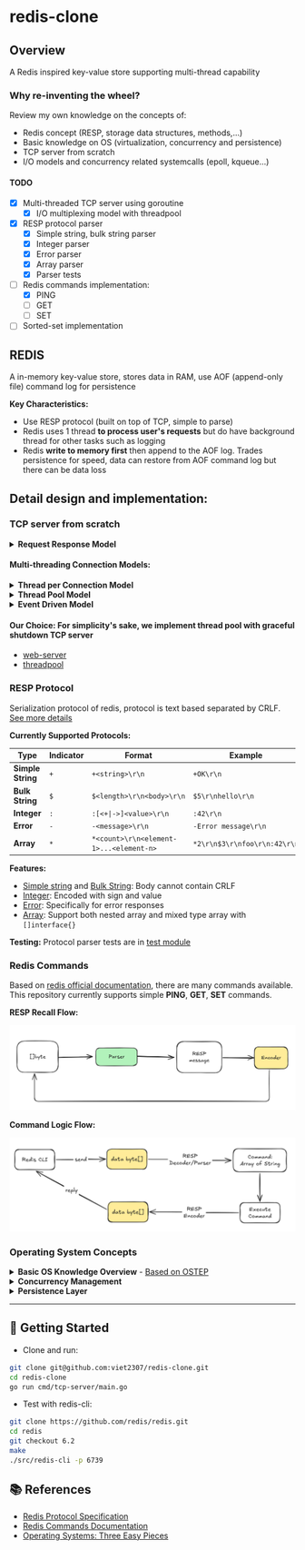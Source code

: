 # redis-clone

## Overview
A Redis inspired key-value store supporting multi-thread capability

### Why re-inventing the wheel?
Review my own knowledge on the concepts of:
- Redis concept (RESP, storage data structures, methods,...)
- Basic knowledge on OS (virtualization, concurrency and persistence)
- TCP server from scratch
- I/O models and concurrency related systemcalls (epoll, kqueue...)

#### TODO
- [x] Multi-threaded TCP server using goroutine
    - [x] I/O multiplexing model with threadpool
- [x] RESP protocol parser
    - [x] Simple string, bulk string parser
    - [x] Integer parser
    - [x] Error parser
    - [x] Array parser
    - [x] Parser tests
- [ ] Redis commands implementation:
    - [x] PING
    - [ ] GET
    - [ ] SET
- [ ] Sorted-set implementation

## REDIS
A in-memory key-value store, stores data in RAM, use AOF (append-only file) command log for persistence

**Key Characteristics:**
- Use RESP protocol (built on top of TCP, simple to parse)
- Redis uses 1 thread **to process user's requests** but do have background thread for other tasks such as logging
- Redis **write to memory first** then append to the AOF log. Trades persistence for speed, data can restore from AOF command log but there can be data loss

## Detail design and implementation:

### TCP server from scratch

<details>
<summary><strong>Request Response Model</strong></summary>

<br>

<p align="left">
<img src="assets/client_server.png" alt="Client Server Model" width="450" style="border-radius: 8px; box-shadow: 0 4px 8px rgba(0,0,0,0.1);">
</p>
The basic client-server architecture where clients send requests and the server processes them synchronously.

<br>

</details>

#### Multi-threading Connection Models:

<details>
<summary><strong>Thread per Connection Model</strong></summary>

<br>

<p align="left">
<img src="assets/thread-per-connection.png" alt="Thread per connection model" width="450" style="border-radius: 8px; box-shadow: 0 4px 8px rgba(0,0,0,0.1);">
</p>

| ✅ **Pros** | ❌ **Cons** |
|-------------|-------------|
| Simple to implement | High memory and CPU overhead |
| Leverages multi-core processor | Risk of race condition |
| Handle blocking I/O | Thread creation overhead |

<br>

</details>

<details>
<summary><strong>Thread Pool Model</strong></summary>

<br>

<p align="left">
<img src="assets/thread-pool.png" alt="Thread pool model" width="450" style="border-radius: 8px; box-shadow: 0 4px 8px rgba(0,0,0,0.1);">
</p>

| ✅ **Pros** | ❌ **Cons** |
|-------------|-------------|
| Avoid hardware overload | Hard to configure pool size |
| Better resource management | High overhead for short tasks |
| Reuse threads efficiently | More complex implementation |

<br>

</details>

<details>
<summary><strong>Event Driven Model</strong></summary>

<br>

<p align="left">
<img src="assets/event-driven.png" alt="Event driven model" width="450" style="border-radius: 8px; box-shadow: 0 4px 8px rgba(0,0,0,0.1);">
</p>

| ✅ **Pros** | ❌ **Cons** |
|-------------|-------------|
| Scalable for I/O bound apps | Complex implementation |
| Efficient resource usage | CPU-bound operations block everything |
| Reduced race conditions | Callback complexity |

<br>

</details>

#### **Our Choice:** For simplicity's sake, we implement **thread pool with graceful shutdown** TCP server
- [web-server](internal/server/server.go)
- [threadpool](threadpool/pool.go)

### RESP Protocol

Serialization protocol of redis, protocol is text based separated by CRLF. [See more details](https://redis.io/docs/latest/develop/reference/protocol-spec/)

**Currently Supported Protocols:**

| Type | Indicator | Format | Example |
|------|-----------|--------|---------|
| **Simple String** | `+` | `+<string>\r\n` | `+OK\r\n` |
| **Bulk String** | `$` | `$<length>\r\n<body>\r\n` | `$5\r\nhello\r\n` |
| **Integer** | `:` | `:[<+\|->]<value>\r\n` | `:42\r\n` |
| **Error** | `-` | `-<message>\r\n` | `-Error message\r\n` |
| **Array** | `*` | `*<count>\r\n<element-1>...<element-n>` | `*2\r\n$3\r\nfoo\r\n:42\r\n` |

**Features:**
- [Simple string](https://redis.io/docs/latest/develop/reference/protocol-spec/#simple-strings) and [Bulk String](https://redis.io/docs/latest/develop/reference/protocol-spec/#bulk-strings): Body cannot contain CRLF
- [Integer](https://redis.io/docs/latest/develop/reference/protocol-spec/#integers): Encoded with sign and value
- [Error](https://redis.io/docs/latest/develop/reference/protocol-spec/#simple-errors): Specifically for error responses
- [Array](https://redis.io/docs/latest/develop/reference/protocol-spec/#arrays): Support both nested array and mixed type array with `[]interface{}`

**Testing:** Protocol parser tests are in [test module](./internal/protocol/test)

### Redis Commands

Based on [redis official documentation](https://redis.io/docs/latest/commands/), there are many commands available. This repository currently supports simple **PING**, **GET**, **SET** commands.

**RESP Recall Flow:**

<div align="center">
<img src="assets/RESP-recall.png" alt="RESP recall flow" width="700">
</div>

**Command Logic Flow:**

<div align="center">
<img src="assets/command-flow.png" alt="Command processing flow" width="700">
</div>

### Operating System Concepts

<details>
<summary><strong>Basic OS Knowledge Overview</strong> - <a href="https://pages.cs.wisc.edu/~remzi/OSTEP/">Based on OSTEP</a></summary>

**Operating System Nature:**
- **Is a process itself**, sleeps in the background and constantly wakes up via interrupt to do tasks

**Virtualization of Resources:**
- Helps multiple programs **share** physical resources like RAM, CPU,...

**Process Abstraction:**
- Each process is an abstraction of a program
- Each process is a set of memory addresses wrapped into a sandbox for isolation

**Memory Abstraction (Address Space):**
- **Virtual view** of the memory address, isolated for each process
- Mapped to physical address by OS itself
- Byte level mapping via page/framing

**I/O Resource Management:**
- A data structure that manages **virtual view** of resources like files, sockets, pipes, I/O streams...
- A process can create another process (**threading**) by invoking system call

</details>

<details>
<summary><strong>Concurrency Management</strong></summary>

**Context Switching:**
- Provides concurrency via **context switching** (tells CPU thread what to run next)
- Two main models: **proportional share** and **Multi-level Feedback Queue** (MLFQ)

**Linux Implementation:**
- Uses **proportional share model** - processes each have a proportion of execution time
- Implemented using **red-black tree**:
  - Each *node* is a task/process
  - Left most node is chosen to run (smallest `vruntime`)
  - `vruntime` changes based on delta time on context switch and `nice` values

**Synchronization:**
- Provides **semaphore** for synchronization
- Semaphore is a kernel resource with atomic operations

</details>

<details>
<summary><strong>Persistence Layer</strong></summary>

**Address Mapping:**
- Handles mapping between *virtual address/view* of processes to *physical address* of resources on disk, RAM,...

**Data Protection:**
- Provides data integrity and protection to files and disk storage
- File system guarantees and consistency mechanisms

</details>

---

## 🚀 Getting Started

- Clone and run:
```bash
git clone git@github.com:viet2307/redis-clone.git
cd redis-clone
go run cmd/tcp-server/main.go

```

- Test with redis-cli:
```bash
git clone https://github.com/redis/redis.git
cd redis
git checkout 6.2
make
./src/redis-cli -p 6739
```

## 📚 References
- [Redis Protocol Specification](https://redis.io/docs/latest/develop/reference/protocol-spec/)
- [Redis Commands Documentation](https://redis.io/docs/latest/commands/)
- [Operating Systems: Three Easy Pieces](https://pages.cs.wisc.edu/~remzi/OSTEP/)